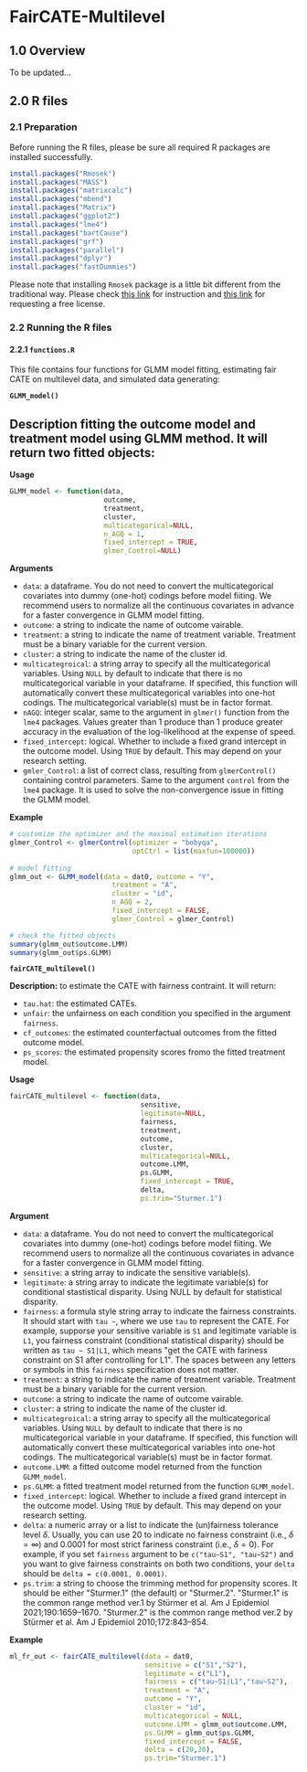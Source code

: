 # FairCATE-Multilevel  
  
## 1.0 Overview  
To be updated...  
  
## 2.0 R files  
  
### 2.1 Preparation  
Before running the R files, please be sure all required R packages are installed successfully.  

```r
install.packages("Rmosek")
install.packages("MASS")
install.packages("matrixcalc")
install.packages("mbend")
install.packages("Matrix")
install.packages("ggplot2")
install.packages("lme4")
install.packages("bartCause")
install.packages("grf")
install.packages("parallel")
install.packages("dplyr")
install.packages("fastDummies")
```

Please note that installing `Rmosek` package is a little bit different from the traditional way. Please check [this link](https://docs.mosek.com/latest/rmosek/install-interface.html) for instruction and [this link](https://www.mosek.com/products/academic-licenses/) for requesting a free license.  
  
### 2.2 Running the R files  

#### 2.2.1 `functions.R`  
This file contains four functions for GLMM model fitting, estimating fair CATE on multilevel data, and simulated data generating:  

**`GLMM_model()`**   

**Description** fitting the outcome model and treatment model using GLMM method. It will return two fitted objects:  
-

  
**Usage**
```r
GLMM_model <- function(data,
                       outcome,
                       treatment,
                       cluster,
                       multicategorical=NULL,
                       n_AGQ = 1,
                       fixed_intercept = TRUE,
                       glmer_Control=NULL)
```

**Arguments**  

- `data`: a dataframe. You do not need to convert the multicategorical covariates into dummy (one-hot) codings before model fiiting. We recommend users to normalize all the continuous covariates in advance for a faster convergence in GLMM model fitting.  
- `outcome`: a string to indicate the name of outcome vairable.  
- `treatment`: a string to indicate the name of treatment variable. Treatment must be a binary variable for the current version.   
- `cluster`: a string to indicate the name of the cluster id.  
- `multicategroical`: a string array to specify all the multicategorical variables. Using `NULL` by default to indicate that there is no multicategorical variable in your dataframe. If specified, this function will automatically convert these multicategorical variables into one-hot codings. The multicategorical variable(s) must be in factor format.  
- `nAGQ`: integer scalar, same to the argument in `glmer()` function from the `lme4` packages. Values greater than 1 produce than 1 produce greater accuracy in the evaluation of the log-likelihood at the expense of speed.  
- `fixed_intercept`: logical. Whether to include a fixed grand intercept in the outcome model. Using `TRUE` by default. This may depend on your research setting.  
- `gmler_Control`: a list of correct class, resulting from `glmerControl()` containing control parameters. Same to the argument `control` from the `lme4` package. It is used to solve the non-convergence issue in fitting the GLMM model.  

**Example**  
```r
# customize the optimizer and the maximal estimation iterations
glmer_Control <- glmerControl(optimizer = "bobyqa",
                              optCtrl = list(maxfun=100000))
  
# model fitting
glmm_out <- GLMM_model(data = dat0, outcome = "Y",
                         treatment = "A",
                         cluster = "id",
                         n_AGQ = 2,
                         fixed_intercept = FALSE,
                         glmer_Control = glmer_Control)

# check the fitted objects
summary(glmm_out$outcome.LMM)
summary(glmm_out$ps.GLMM)
```

**`fairCATE_multilevel()`**  

**Description:** to estimate the CATE with fairness contraint. It will return:  
- `tau.hat`: the estimated CATEs.
- `unfair`: the unfairness on each condition you specified in the argument `fairness`.
- `cf_outcomes`: the estimated counterfactual outcomes from the fitted outcome model.
- `ps_scores`: the estimated propensity scores fromo the fitted treatment model.

  
**Usage**
```r
fairCATE_multilevel <- function(data,
                                sensitive,
                                legitimate=NULL,
                                fairness,
                                treatment,
                                outcome,
                                cluster,
                                multicategorical=NULL,
                                outcome.LMM,
                                ps.GLMM,
                                fixed_intercept = TRUE,
                                delta,
                                ps.trim="Sturmer.1")
```

  
**Argument**  
- `data`: a dataframe. You do not need to convert the multicategorical covariates into dummy (one-hot) codings before model fiiting. We recommend users to normalize all the continuous covariates in advance for a faster convergence in GLMM model fitting.  
- `sensitive`: a string array to indicate the sensitive variable(s).
- `legitimate`: a string array to indicate the legitimate variable(s) for conditional stastistical disparity. Using NULL by default for statistical disparity.
- `fairness`: a formula style string array to indicate the fairness constraints. It should start with `tau ~`, where we use `tau` to represent the CATE. For example, supporse your sensitive variable is `S1` and legitimate variable is `L1`, you fairness constraint (conditional statistical disparity) should be written as `tau ~ S1|L1`, which means "get the CATE with fariness constraint on S1 after controlling for L1". The spaces between any letters or symbols in this `fairness` specification does not matter.
- `treatment`: a string to indicate the name of treatment variable. Treatment must be a binary variable for the current version.
- `outcome`: a string to indicate the name of outcome vairable.
- `cluster`: a string to indicate the name of the cluster id.
- `multicategroical`: a string array to specify all the multicategorical variables. Using `NULL` by default to indicate that there is no multicategorical variable in your dataframe. If specified, this function will automatically convert these multicategorical variables into one-hot codings. The multicategorical variable(s) must be in factor format.
- `outcome.LMM`: a fitted outcome model returned from the function `GLMM_model`.
- `ps.GLMM`: a fitted treatment model returned from the function `GLMM_model`.
- `fixed_intercept`: logical. Whether to include a fixed grand intercept in the outcome model. Using `TRUE` by default. This may depend on your research setting.
- `delta`: a numeric array or a list to indicate the (un)fairness tolerance level $\delta$. Usually, you can use 20 to indicate no fairness constraint (i.e., $\delta = \infty$) and 0.0001 for most strict fariness constraint (i.e., $\delta = 0$). For example, if you set `fairness` argument to be `c("tau~S1", "tau~S2")` and you want to give fairness constraints on both two conditions, your `delta` should be `delta = c(0.0001, 0.0001)`.
- `ps.trim`: a string to choose the trimming method for propensity scores. It should be either "Sturmer.1" (the default) or "Sturmer.2". "Sturmer.1" is the common range method ver.1 by Stürmer et al. Am J Epidemiol 2021;190:1659–1670. "Sturmer.2" is the common range method ver.2 by Stürmer et al. Am J Epidemiol 2010;172:843–854.

**Example**  
```r
ml_fr_out <- fairCATE_multilevel(data = dat0,
                                 sensitive = c("S1","S2"),
                                 legitimate = c("L1"),
                                 fairness = c("tau~S1|L1","tau~S2"),
                                 treatment = "A",
                                 outcome = "Y",
                                 cluster = "id",
                                 multicategorical = NULL,
                                 outcome.LMM = glmm_out$outcome.LMM,
                                 ps.GLMM = glmm_out$ps.GLMM,
                                 fixed_intercept = FALSE,
                                 delta = c(20,20),
                                 ps.trim="Sturmer.1")
```


